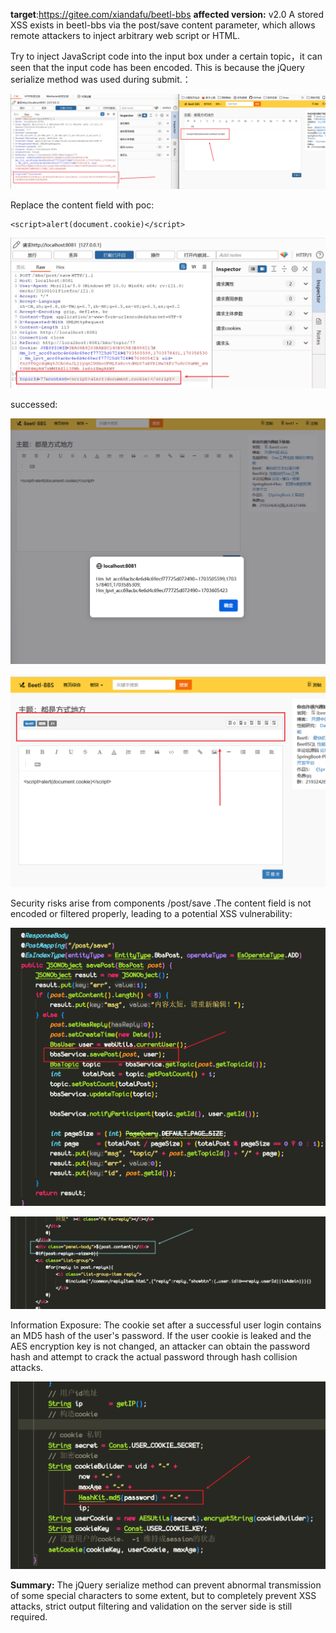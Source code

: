 **target**:https://gitee.com/xiandafu/beetl-bbs
**affected version:** v2.0
A stored XSS exists in beetl-bbs via the post/save content parameter, which allows remote attackers to inject arbitrary web script or HTML.

Try to inject JavaScript code into the input box under a certain topic，it can seen that the input code has been encoded. This is because the jQuery serialize method was used during submit.：

![image-20231226234426984](image/stored%20xss%20in%20beetl-bbs/image-20231226234426984.png)

Replace the content field with poc:

```
<script>alert(document.cookie)</script>
```

![image-20231226234508906](image/stored%20xss%20in%20beetl-bbs/image-20231226234508906.png)

successed:

![image-20231226234545181](image/stored%20xss%20in%20beetl-bbs/image-20231226234545181.png)

![image-20231226234709641](image/stored%20xss%20in%20beetl-bbs/image-20231226234709641.png)

Security risks arise from components /post/save .The content field is not encoded or filtered properly, leading to a potential XSS vulnerability:

![image-20231226235149123](image/stored%20xss%20in%20beetl-bbs/image-20231226235149123.png)

![image-20231226235251696](image/stored%20xss%20in%20beetl-bbs/image-20231226235251696.png)

Information Exposure: The cookie set after a successful user login contains an MD5 hash of the user's password. If the user cookie is leaked and the AES encryption key is not changed, an attacker can obtain the password hash and attempt to crack the actual password through hash collision attacks.

![image-20231226235442632](image/stored%20xss%20in%20beetl-bbs/image-20231226235442632.png)

**Summary:** The jQuery serialize method can prevent abnormal transmission of some special characters to some extent, but to completely prevent XSS attacks, strict output filtering and validation on the server side is still required.
